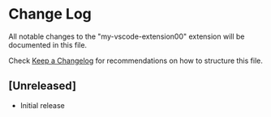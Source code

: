# Change Log

All notable changes to the "my-vscode-extension00" extension will be documented in this file.

Check [Keep a Changelog](http://keepachangelog.com/) for recommendations on how to structure this file.

## [Unreleased]

- Initial release